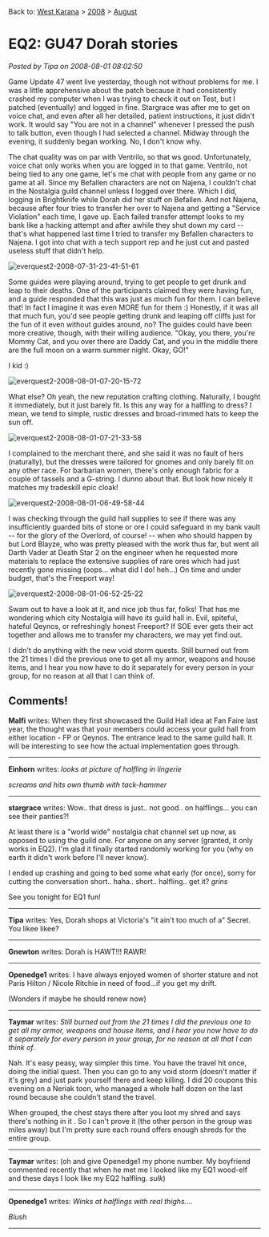 Back to: [West Karana](/posts/westkarana.md) > [2008](/posts/2008/westkarana.md) > [August](./westkarana.md)
# EQ2: GU47 Dorah stories

*Posted by Tipa on 2008-08-01 08:02:50*

Game Update 47 went live yesterday, though not without problems for me. I was a little apprehensive about the patch because it had consistently crashed my computer when I was trying to check it out on Test, but I patched (eventually) and logged in fine. Stargrace was after me to get on voice chat, and even after all her detailed, patient instructions, it just didn't work. It would say "You are not in a channel" whenever I pressed the push to talk button, even though I had selected a channel. Midway through the evening, it suddenly began working. No, I don't know why.

The chat quality was on par with Ventrilo, so that ws good. Unfortunately, voice chat only works when you are logged in to that game. Ventrilo, not being tied to any one game, let's me chat with people from any game or no game at all. Since my Befallen characters are not on Najena, I couldn't chat in the Nostalgia guild channel unless I logged over there. Which I did, logging in Brightknife while Dorah did her stuff on Befallen. And not Najena, because after four tries to transfer her over to Najena and getting a "Service Violation" each time, I gave up. Each failed transfer attempt looks to my bank like a hacking attempt and after awhile they shut down my card -- that's what happened last time I tried to transfer my Befallen characters to Najena. I got into chat with a tech support rep and he just cut and pasted useless stuff that didn't help.

![](../../../uploads/2008/08/everquest2-2008-07-31-23-41-51-61.jpg "everquest2-2008-07-31-23-41-51-61")

Some guides were playing around, trying to get people to get drunk and leap to their deaths. One of the participants claimed they were having fun, and a guide responded that this was just as much fun for them. I can believe that! In fact I imagine it was even MORE fun for them :) Honestly, if it was all that much fun, you'd see people getting drunk and leaping off cliffs just for the fun of it even without guides around, no? The guides could have been more creative, though, with their willing audience. "Okay, you there, you're Mommy Cat, and you over there are Daddy Cat, and you in the middle there are the full moon on a warm summer night. Okay, GO!"

I kid :)

![](../../../uploads/2008/08/everquest2-2008-08-01-07-20-15-72.jpg "everquest2-2008-08-01-07-20-15-72")

What else? Oh yeah, the new reputation crafting clothing. Naturally, I bought it immediately, but it just barely fit. Is this any way for a halfling to dress? I mean, we tend to simple, rustic dresses and broad-rimmed hats to keep the sun off.

![](../../../uploads/2008/08/everquest2-2008-08-01-07-21-33-58.jpg "everquest2-2008-08-01-07-21-33-58")

I complained to the merchant there, and she said it was no fault of hers (naturally), but the dresses were tailored for gnomes and only barely fit on any other race. For barbarian women, there's only enough fabric for a couple of tassels and a G-string. I dunno about that. But look how nicely it matches my tradeskill epic cloak!

![](../../../uploads/2008/08/everquest2-2008-08-01-06-49-58-44.jpg "everquest2-2008-08-01-06-49-58-44")

I was checking through the guild hall supplies to see if there was any insufficiently guarded bits of stone or ore I could safeguard in my bank vault -- for the glory of the Overlord, of course! -- when who should happen by but Lord Blayze, who was pretty pleased with the work thus far, but went all Darth Vader at Death Star 2 on the engineer when he requested more materials to replace the extensive supplies of rare ores which had just recently gone missing (oops... what did I do! heh...) On time and under budget, that's the Freeport way!

![](../../../uploads/2008/08/everquest2-2008-08-01-06-52-25-22.jpg "everquest2-2008-08-01-06-52-25-22")

Swam out to have a look at it, and nice job thus far, folks! That has me wondering which city Nostalgia will have its guild hall in. Evil, spiteful, hateful Qeynos, or refreshingly honest Freeport? If SOE ever gets their act together and allows me to transfer my characters, we may yet find out.

I didn't do anything with the new void storm quests. Still burned out from the 21 times I did the previous one to get all my armor, weapons and house items, and I hear you now have to do it separately for every person in your group, for no reason at all that I can think of. 

## Comments!

**Malfi** writes: When they first showcased the Guild Hall idea at Fan Faire last year, the thought was that your members could access your guild hall from either location - FP or Qeynos. The entrance lead to the same guild hall. It will be interesting to see how the actual implementation goes through.

---

**Einhorn** writes: *looks at picture of halfling in lingerie*

*screams and hits own thumb with tack-hammer*

---

**stargrace** writes: Wow.. that dress is just.. not good.. on halflings... you can see their panties?! 

At least there is a "world wide" nostalgia chat channel set up now, as opposed to using the guild one. For anyone on any server (granted, it only works in EQ2). I'm glad it finally started randomly working for you (why on earth it didn't work before I'll never know).

I ended up crashing and going to bed some what early (for once), sorry for cutting the conversation short.. haha.. short.. halfling.. get it? *grins*

See you tonight for EQ1 fun!

---

**Tipa** writes: Yes, Dorah shops at Victoria's "it ain't too much of a" Secret. You likee likee?

---

**Gnewton** writes: Dorah is HAWT!!! RAWR!

---

**Openedge1** writes: I have always enjoyed women of shorter stature and not Paris Hilton / Nicole Ritchie in need of food...if you get my drift.

(Wonders if maybe he should renew now)

---

**Taymar** writes: *Still burned out from the 21 times I did the previous one to get all my armor, weapons and house items, and I hear you now have to do it separately for every person in your group, for no reason at all that I can think of.*

Nah. It's easy peasy, way simpler this time. You have the travel hit once, doing the initial quest. Then you can go to any void storm (doesn't matter if it's grey) and just park yourself there and keep killing. I did 20 coupons this evening on a Neriak toon, who managed a whole half dozen on the last round because she couldn't stand the travel.

When grouped, the chest stays there after you loot my shred and says there's nothing in it . So I can't prove it (the other person in the group was miles away) but I'm pretty sure each round offers enough shreds for the entire group.

---

**Taymar** writes: (oh and give Openedge1 my phone number. My boyfriend commented recently that when he met me I looked like my EQ1 wood-elf and these days I look like my EQ2 halfling. *sulk*)

---

**Openedge1** writes: *Winks at halflings with real thighs....*

*Blush*

---

